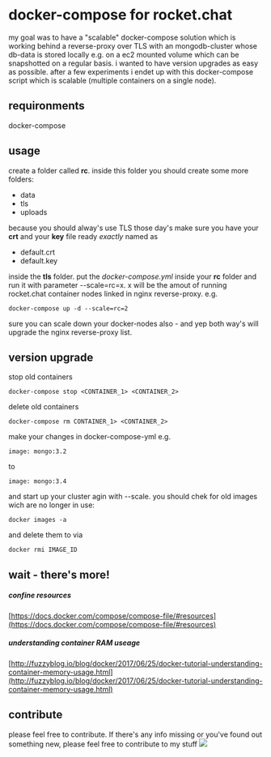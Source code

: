 # docker-compose for rocket.chat
my goal was to have a "scalable" docker-compose solution which is working behind a reverse-proxy over TLS with an mongodb-cluster whose db-data is stored locally e.g. on a ec2 mounted volume which can be snapshotted on a regular basis.
i wanted to have version upgrades as easy as possible.
after a few experiments i endet up with this docker-compose script which is scalable (multiple containers on a single node).

## requironments
docker-compose

## usage
create a folder called **rc**.
inside this folder you should create some more folders:
 - data
 - tls
 - uploads

because you should alway's use TLS those day's make sure you have your **crt** and your **key** file ready *exactly* named as

 - default.crt
 - default.key

inside the **tls** folder.
put the *docker-compose.yml* inside your **rc** folder and run it with parameter --scale=rc=x.
x will be the amout of running rocket.chat container nodes linked in nginx reverse-proxy.
e.g.

    docker-compose up -d --scale=rc=2
sure you can scale down your docker-nodes also - and yep both way's will upgrade the nginx reverse-proxy list.

## version upgrade
stop old containers

    docker-compose stop <CONTAINER_1> <CONTAINER_2>
delete old containers

	docker-compose rm CONTAINER_1> <CONTAINER_2>
make your changes in docker-compose-yml e.g.

    image: mongo:3.2
to

    image: mongo:3.4
and start up your cluster agin with --scale.
you should chek for old images wich are no longer in use:

    docker images -a
and delete them to via

    docker rmi IMAGE_ID

## wait - there's more!
##### confine resources
[https://docs.docker.com/compose/compose-file/#resources](https://docs.docker.com/compose/compose-file/#resources)

##### understanding container RAM useage
[http://fuzzyblog.io/blog/docker/2017/06/25/docker-tutorial-understanding-container-memory-usage.html](http://fuzzyblog.io/blog/docker/2017/06/25/docker-tutorial-understanding-container-memory-usage.html)

## contribute
please feel free to contribute. If there's any info missing or you've found out something new, please feel free to contribute to my stuff
![](https://img.icons8.com/metro/1600/like.png=15x15)
